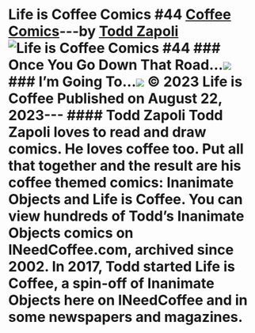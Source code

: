 # Life is Coffee Comics #44 [Coffee Comics](https://ineedcoffee.com/section/coffee-comics/)---by [Todd Zapoli](https://ineedcoffee.com/by/todd-zapoli/)![Life is Coffee Comics #44](https://ineedcoffee.com/images/posts/life-is-coffee-comics-44/life-is-coffee-640x400-new.jpg) ### Once You Go Down That Road…![](https://ineedcoffee.com/assets/124-coffee-comic-616x650.CJkdc7Ex_Z2JPVK.webp) ### I’m Going To…![](https://ineedcoffee.com/assets/125-coffee-comic-616x650.Dga-JOFe_EiJpS.webp) © 2023 Life is Coffee Published on August 22, 2023--- #### Todd Zapoli Todd Zapoli loves to read and draw comics. He loves coffee too. Put all that together and the result are his coffee themed comics: Inanimate Objects and Life is Coffee. You can view hundreds of Todd’s Inanimate Objects comics on INeedCoffee.com, archived since 2002. In 2017, Todd started Life is Coffee, a spin-off of Inanimate Objects here on INeedCoffee and in some newspapers and magazines.